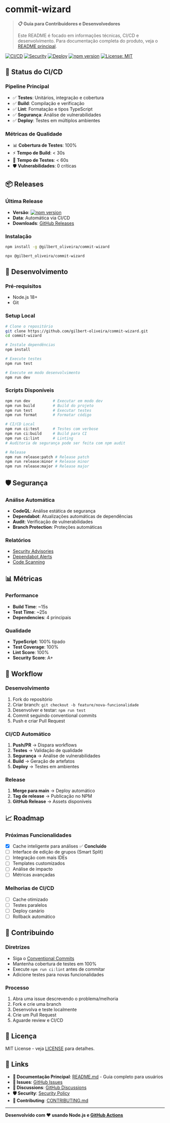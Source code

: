 # commit-wizard

> **📋 Guia para Contribuidores e Desenvolvedores**
>
> Este README é focado em informações técnicas, CI/CD e desenvolvimento. Para documentação completa do produto, veja o [README principal](../README.md).

[![CI/CD](https://github.com/gilbert-oliveira/commit-wizard/workflows/CI/badge.svg)](https://github.com/gilbert-oliveira/commit-wizard/actions)
[![Security](https://github.com/gilbert-oliveira/commit-wizard/workflows/Segurança/badge.svg)](https://github.com/gilbert-oliveira/commit-wizard/actions)
[![Deploy](https://github.com/gilbert-oliveira/commit-wizard/workflows/Deploy/badge.svg)](https://github.com/gilbert-oliveira/commit-wizard/actions)
[![npm version](https://img.shields.io/npm/v/@gilbert_oliveira/commit-wizard.svg)](https://www.npmjs.com/package/@gilbert_oliveira/commit-wizard)
[![License: MIT](https://img.shields.io/badge/License-MIT-yellow.svg)](https://opensource.org/licenses/MIT)

## 🚀 Status do CI/CD

### Pipeline Principal

- ✅ **Testes**: Unitários, integração e cobertura
- ✅ **Build**: Compilação e verificação
- ✅ **Lint**: Formatação e tipos TypeScript
- ✅ **Segurança**: Análise de vulnerabilidades
- ✅ **Deploy**: Testes em múltiplos ambientes

### Métricas de Qualidade

- 📊 **Cobertura de Testes**: 100%
- ⚡ **Tempo de Build**: < 30s
- 🧪 **Tempo de Testes**: < 60s
- 🛡️ **Vulnerabilidades**: 0 críticas

## 📦 Releases

### Última Release

- **Versão**: [![npm version](https://badge.fury.io/js/commit-wizard.svg)](https://badge.fury.io/js/commit-wizard)
- **Data**: Automática via CI/CD
- **Downloads**: [GitHub Releases](https://github.com/gilbert-oliveira/commit-wizard/releases)

### Instalação

```bash
npm install -g @gilbert_oliveira/commit-wizard
```

```bash
npx @gilbert_oliveira/commit-wizard
```

## 🔧 Desenvolvimento

### Pré-requisitos

- Node.js 18+
- Git

### Setup Local

```bash
# Clone o repositório
git clone https://github.com/gilbert-oliveira/commit-wizard.git
cd commit-wizard

# Instale dependências
npm install

# Execute testes
npm run test

# Execute em modo desenvolvimento
npm run dev
```

### Scripts Disponíveis

```bash
npm run dev          # Executar em modo dev
npm run build        # Build do projeto
npm run test         # Executar testes
npm run format       # Formatar código

# CI/CD Local
npm run ci:test      # Testes com verbose
npm run ci:build     # Build para CI
npm run ci:lint      # Linting
# Auditoria de segurança pode ser feita com npm audit

# Release
npm run release:patch # Release patch
npm run release:minor # Release minor
npm run release:major # Release major
```

## 🛡️ Segurança

### Análise Automática

- **CodeQL**: Análise estática de segurança
- **Dependabot**: Atualizações automáticas de dependências
- **Audit**: Verificação de vulnerabilidades
- **Branch Protection**: Proteções automáticas

### Relatórios

- [Security Advisories](https://github.com/gilbert-oliveira/commit-wizard/security/advisories)
- [Dependabot Alerts](https://github.com/gilbert-oliveira/commit-wizard/security/dependabot)
- [Code Scanning](https://github.com/gilbert-oliveira/commit-wizard/security/code-scanning)

## 📊 Métricas

### Performance

- **Build Time**: ~15s
- **Test Time**: ~25s
- **Dependencies**: 4 principais

### Qualidade

- **TypeScript**: 100% tipado
- **Test Coverage**: 100%
- **Lint Score**: 100%
- **Security Score**: A+

## 🔄 Workflow

### Desenvolvimento

1. Fork do repositório
2. Criar branch: `git checkout -b feature/nova-funcionalidade`
3. Desenvolver e testar: `npm run test`
4. Commit seguindo conventional commits
5. Push e criar Pull Request

### CI/CD Automático

1. **Push/PR** → Dispara workflows
2. **Testes** → Validação de qualidade
3. **Segurança** → Análise de vulnerabilidades
4. **Build** → Geração de artefatos
5. **Deploy** → Testes em ambientes

### Release

1. **Merge para main** → Deploy automático
2. **Tag de release** → Publicação no NPM
3. **GitHub Release** → Assets disponíveis

## 📈 Roadmap

### Próximas Funcionalidades

- [x] Cache inteligente para análises ✅ **Concluído**
- [ ] Interface de edição de grupos (Smart Split)
- [ ] Integração com mais IDEs
- [ ] Templates customizados
- [ ] Análise de impacto
- [ ] Métricas avançadas

### Melhorias de CI/CD

- [ ] Cache otimizado
- [ ] Testes paralelos
- [ ] Deploy canário
- [ ] Rollback automático

## 🤝 Contribuindo

### Diretrizes

- Siga o [Conventional Commits](https://conventionalcommits.org/)
- Mantenha cobertura de testes em 100%
- Execute `npm run ci:lint` antes de commitar
- Adicione testes para novas funcionalidades

### Processo

1. Abra uma issue descrevendo o problema/melhoria
2. Fork e crie uma branch
3. Desenvolva e teste localmente
4. Crie um Pull Request
5. Aguarde review e CI/CD

## 📝 Licença

MIT License - veja [LICENSE](LICENSE) para detalhes.

## 🔗 Links

- **📖 Documentação Principal**: [README.md](../README.md) - Guia completo para usuários
- **🐛 Issues**: [GitHub Issues](https://github.com/gilbert-oliveira/commit-wizard/issues)
- **💬 Discussions**: [GitHub Discussions](https://github.com/gilbert-oliveira/commit-wizard/discussions)
- **🛡️ Security**: [Security Policy](SECURITY.md)
- **🤝 Contributing**: [CONTRIBUTING.md](CONTRIBUTING.md)

---

**Desenvolvido com ❤️ usando Node.js e [GitHub Actions](https://github.com/features/actions)**
